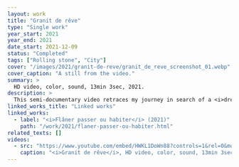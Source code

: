 ```yaml
---
layout: work
title: "Granit de rêve"
type: "Single work"
year_start: 2021
year_end: 2021
date_start: 2021-12-09
status: "Completed"
tags: ["Rolling stone", "City"]
cover: "/images/2021/granit-de-reve/granit_de_reve_screenshot_01.webp"
cover_caption: "A still from the video."
summary: >
  HD video, color, sound, 13min 3sec, 2021.
description: >
  This semi-documentary video retraces my journey in search of a <i>dream granite</i> along the Hérault River in 2021, as part of an exhibition in Le Vigan. To do so, I followed the river upstream to its source in the heart of the Aigoual massif. During this process, the camera captured natural landscapes, the various types of granite I encountered, as well as other details in the riverside scenery, such as fragments of artifacts left behind by floods or riverside villages undergoing urbanization. Each granite stone collected during this journey was photographed and processed through a GAN algorithm.
linked_works_title: "Linked works"   
linked_works:
  - label: "<i>Flâner passer ou habiter</i> (2021)"
    path: "/work/2021/flaner-passer-ou-habiter.html"
related_texts: []
videos:
  - src: "https://www.youtube.com/embed/HWKL1DoWn88?controls=1&rel=0&modestbranding=1&playsinline=1"
    caption: "<i>Granit de rêve</i>, HD video, color, sound, 13min 3sec, 2021."
---
```

